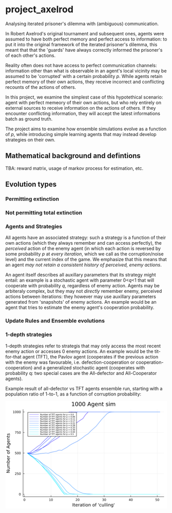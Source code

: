 # project_axelrod
Analysing iterated prisoner's dilemma with (ambiguous) communication. 

In Robert Axelrod's original tournament and subsequent ones, agents were assumed to have both perfect memory and perfect access to information: to put it into the original framework of the iterated prisoner's dilemma, this meant that that the 'guards' have always correctly informed the prisoner's of each other's actions.

Reality often does not have access to perfect communication channels: information other than what is observable in an agent's local vicinity may be assumed to be 'corrupted' with a certain probability $p$. While agents retain perfect memory of their own actions, they receive incorrect and conflicting recounts of the actions of others.

In this project, we examine the simplest case of this hypotethical scenario: agent with perfect memeory of their own actions, but who rely entirely on external sources to receive information on the actions of others. If they encounter conflicting information, they will accept the latest informations batch as ground truth. 

The project aims to examine how ensemble simulations evolve as a function of $p$, while introducing simple learning agents that may instead develop strategies on their own. 

## Mathematical background and defintions

TBA: reward matrix, usage of markov process for estimation, etc.

## Evolution types

### Permitting extinction

### Not permitting total extinction

### Agents and Strategies

All agents have an associated strategy: such a strategy is a function of their own actions (which they always remember and can access perfectly), the _perceived_ action of the enemy agent (in which each action is reversed by some probability _p_ at _every iteration_, which we call as the corruption/noise level) and the current index of the game. We emphasize that this means that an agent _may not retain a consistent history of perceived, enemy actions_. 

An agent itself describes all auxillary parameters that its strategy might entail: an example is a stochastic agent with parameter 0<_q_<1 that will cooperate with probability _q_, regardless of enemy action. Agents may be arbiteraly complex, but they may not _directly_ remember enemy, perceived actions between iterations: they however may use auxillary parameters generated from 'snapshots' of enemy actions. An example would be an agent that tries to estimate the enemy agent's cooperation probability. 

### Update Rules and Ensemble evolutions

### 1-depth strategies

1-depth strategies refer to strategis that may only access the most recent enemy action or accesses 0 enemy actions. An example would be the tit-for-that agent (TFT), the Pavlov agent (cooperates if the previous action with the enemy was favourable, i.e. defection-cooperation or cooperation-cooperation) and a generalized stochastic agent (cooperates with probability q: two special cases are the All-defector and All-Cooperator agents). 

Example result of all-defector vs TFT agents ensemble run, starting with a population ratio of 1-to-1, as a function of corruption probability:

![TFTvsAD](https://github.com/ArchHem/project_axelrod/blob/main/examp_plot.png)



